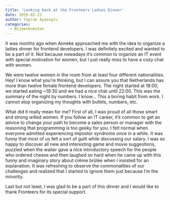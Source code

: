 ```yaml
---
title: 'Looking back at the Fronteers Ladies Dinner'
date: 2019-02-22
author: Yaprak Ayazoglu
categories:
  - Bijeenkomsten
---
```


It was months ago when Anneke approached me with the idea to organize a ladies dinner for frontend developers. I was definitely excited and wanted to be a part of it. Not because nowadays it’s common to organize an IT event with special motivation for women, but I just really miss to have a cozy chat with women.

We were twelve women in the room from at least four different nationalities. Hey! I know what you’re thinking, but I can assure you that Netherlands has more than twelve female frontend developers. The night started at 18:00, we started eating ~19:30 and we had a nice chat until 22:00. This was the summary of the night by numbers. I know... This a boring habit from work. I cannot stop organizing my thoughts with bullets, numbers, etc.

What did it really mean for me? First of all, I was proud of all those smart and strong willed women. If you follow an IT career, it’s common to get an advice to change your path to become a sales person or manager with the reasoning that programming is too geeky for you. I felt normal when everyone admitted experiencing impostor syndrome once in a while. It was funny that most of us felt a sort of guilt while discussing our salary. I was so happy to discover all new and interesting game and movie suggestions, puzzled when the waiter gave a nice introductory speech for the people who ordered cheese and then laughed so hard when he came up with this funny and imaginary story about crème brûlée when I insisted for an explanation. It was refreshing to observe the commonalities of our challenges and realized that I started to ignore them just because I’m the minority.

Last but not least, I was glad to be a part of this dinner and I would like to thank Fronteers for its special support.
